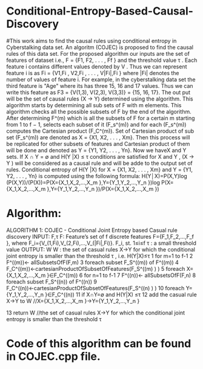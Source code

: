 # Conditional-Entropy-Based-Causal-Discovery
#This work aims to find the causal rules using conditional entropy in Cyberstalking data set. An algoritm (COJEC) is proposed to find the causal rules of this data set. For the proposed algorithm our inputs are the set of features of dataset i.e., F = {F1, F2, . . . , Ff } and the threshold value τ . Each feature i  contains different values denoted by V . Thus we can represent feature i is as Fi = {V1,Fi , V2,Fi , . . . , V|Fi|,Fi } where |Fi| denotes the number of values of feature i. For example, in the cyberstalking data set the third feature is "Age" where its has three 15, 16 and 17 values. Thus we can write this feature as F3 = {V(1,3), V(2,3), V(3,3)} = {15, 16, 17}. The out put will be the set of causal rules (X → Y) determined using the algorithm. This algorithm starts by determining all sub sets of F with m elements. This algorithm checks all the possible subsets of F by the end of the algorithm. After determining F^(m) which is all the subsets of F for a certain m starting from 1 to f − 1, selects each subset of it (F_s^(m)) and for each (F_s^(m)) computes the Cartesian product (F_C^(m)). Set of Cartesian product of sub set (F_s^(m)) are denoted as X = {X1, X2, . . . , Xm}. Then this process will be replicated for other subsets of features and Cartesian product of them will be done and denoted as Y = {Y1, Y2, . . . , Yn}. Now we haveX and Y sets. If X ∩ Y = ∅ and H(Y |X) ≤ τ  conditions are satisfied for X and Y ,  (X → Y ) will be considered as a causal rule  and will be adde to the output set of rules. Conditional entropy of H(Y |X) for X = {X1, X2, . . . , Xm} and Y = {Y1, Y2, . . . , Yn} is computed using the following formula:
H(Y│X)=P(X,Y)log (P(X,Y))/(P(X))=P(X={X_1,X_2,…,X_m },Y={Y_1,Y_2,…,Y_n })log P(X={X_1,X_2,…,X_m },Y={Y_1,Y_2,…,Y_n })/P(X={X_1,X_2,…,X_m }) 

# Algorithm:
ALGORITHM 1: COJEC - Conditional Joint Entropy based Casual rule discovery
INPUT: F,τ
F:  Feature’s set of f discrete features F={F_1,F_2,…,F_f }, where F_i={V_(1,Fi),V_(2,Fi),…,V_(|Fi|,Fi)}. F_i, st. 1≤i≤f
τ : a small threshold value
OUTPUT: W
W : the set of casual rules X->Y for which the conditional joint entropy is smaller than the threshold τ , i.e. H(Y|X)≤τ
1  for m=1 to f-1
2        F^((m))← allSubsetsOfF(F,m) 
3        foreach subset F_S^((m))  of F^((m))
4   	F_C^((m))←cartesianProductOfSubsetOfFeatures(F_S^((m) ) )
5 	foreach X={X_1,X_2,…,X_m }∈F_C^((m))
6                      for n=1 to f-1
7                             F^((n))← allSubsetsOfF(F,n) 
8                            foreach subset F_S^((n))  of F^((n))
9   	                      F_C^((n))←cartesianProductOfSubsetOfFeatures(F_S^((n) ) )
10                                 foreach Y={Y_1,Y_2,…,Y_n }∈F_C^((n))
11                                            if X∩Y=∅ and H(Y|X) ≤τ
12                                                  add the casual rule X→Y to W //X={X_1,X_2,…,X_m }→Y={Y_1,Y_2,…,Y_n }




13  return W     //the set of casual rules X->Y for which the conditional joint entropy is smaller than the threshold τ 
# Code of this algorithm can be found in COJEC.cpp file.
